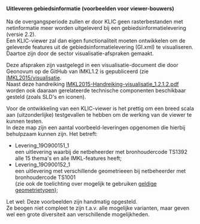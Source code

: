 #### Uitleveren gebiedsinformatie (voorbeelden voor viewer-bouwers)

Na de overgangsperiode zullen er door KLIC geen rasterbestanden met netinformatie meer worden uitgeleverd bij een gebiedsinformatielevering (versie 2.2).  \
Een KLIC-viewer zal dan eigen functionaliteit moeten ontwikkelen om de geleverde features uit de gebiedsinformatielevering (GI.xml) te visualiseren. Daartoe zijn door de sector visualisatie-afspraken gemaakt.

Deze afspraken zijn vastgelegd in een visualisatie-document die door Geonovum op de GitHub van IMKL1.2 is gepubliceerd (zie [IMKL2015/visualisatie](https://github.com/Geonovum/imkl2015/tree/master/visualisatie).  \
Naast deze handreiking [IMKL2015-Handreiking-visualisatie_1.2.1.2.pdf](https://github.com/Geonovum/imkl2015/blob/master/visualisatie/1.2.1.2/IMKL2015-Handreiking-visualisatie_1.2.1.2.pdf) worden ook daaraan gerelateerde technische componenten beschikbaar gesteld (zoals SLD's en iconen).

Voor de ontwikkeling van een KLIC-viewer is het prettig om een breed scala aan (uitzonderlijke) testgevallen te hebben om de werking van de viewer te kunnen testen.  \
In deze map zijn een aantal voorbeeld-leveringen opgenomen die hierbij behulpzaam kunnen zijn. Het betreft:
* Levering_19O900151_1  \
een uitlevering waarbij de netbeheerder met bronhoudercode TS1392 alle 15 thema's en alle IMKL-features heeft;
* Levering_19O900152_1  \
een uitlevering met verschillende geometrieeen bij netbeheerder met bronhoudercode TS1001  \
(zie ook de toelichting over mogelijk te gebruiken [geldige geometrietypen](https://github.com/kadaster/klic-win/blob/master/Toepassing%20IMKL/Toelichting%20controles%20netinformatie%20KLIC.md#geldige-geometrietypen));

Let wel:
Deze voorbeelden zijn handmatig opgesteld.  \
Ze beogen niet compleet te zijn t.a.v. alle mogelijke varianten, maar geven wel een grote diversiteit aan verschillende mogelijkheden.